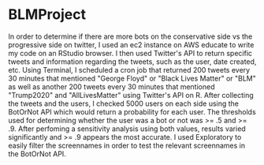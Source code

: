 # BLMProject
In order to determine if there are more bots on the conservative side vs the progressive side on twitter, I used an ec2 instance on AWS educate to write my code on an RStudio browser. I then used Twitter's API to return specific tweets and information regarding the tweets, such as the user, date created, etc. Using Terminal, I scheduled a cron job that returned 200 tweets every 30 minutes that mentioned "George Floyd" or "Black Lives Matter" or "BLM" as well as another 200 tweets every 30 minutes that mentioned "Trump2020" and "AllLivesMatter" using Twitter's API on R. After collecting the tweets and the users, I checked 5000 users on each side using the BotOrNot API which would return a probability for each user. The thresholds used for determining whether the user was a bot or not was >= .5 and >= .9. After perfoming a sensitivity analysis using both values, results varied significantly and >= .9 appears the most accurate.
I used Exploratory to easily filter the screennames in order to test the relevant screennames in the BotOrNot API.
